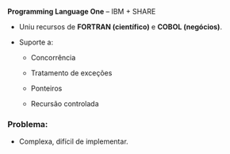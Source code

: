 
**Programming Language One** – IBM + SHARE

- Uniu recursos de **FORTRAN (científico)** e **COBOL (negócios)**.
    
- Suporte a:
    
    - Concorrência
        
    - Tratamento de exceções
        
    - Ponteiros
        
    - Recursão controlada
        

### Problema:

- Complexa, difícil de implementar.